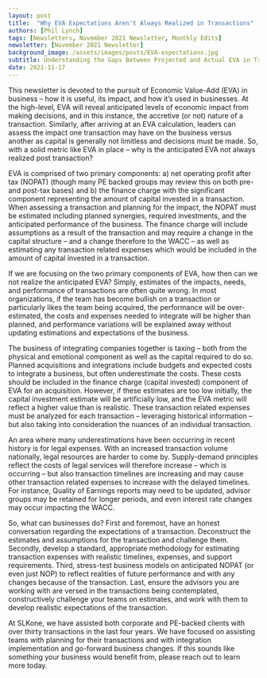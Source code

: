 ```yaml
---
layout: post
title:  "Why EVA Expectations Aren't Always Realized in Transactions"
authors: [Phil Lynch]
tags: [Newsletters, November 2021 Newsletter, Monthly Edits]
newsletter: [November 2021 Newsletter]
background_image: /assets/images/posts/EVA-expectations.jpg
subtitle: Understanding the Gaps Between Projected and Actual EVA in Transactions
date: 2021-11-17
---
```


This newsletter is devoted to the pursuit of Economic Value-Add (EVA) in business – how it is useful, its impact, and how it’s used in businesses. At the high-level, EVA will reveal anticipated levels of economic impact from making decisions, and in this instance, the accretive (or not) nature of a transaction. Similarly, after arriving at an EVA calculation, leaders can assess the impact one transaction may have on the business versus another as capital is generally not limitless and decisions must be made. So, with a solid metric like EVA in place – why is the anticipated EVA not always realized post transaction? 

EVA is comprised of two primary components: a) net operating profit after tax (NOPAT) (though many PE backed groups may review this on both pre- and post-tax bases) and b) the finance charge with the significant component representing the amount of capital invested in a transaction. When assessing a transaction and planning for the impact, the NOPAT must be estimated including planned synergies, required investments, and the anticipated performance of the business. The finance charge will include assumptions as a result of the transaction and may require a change in the capital structure – and a change therefore to the WACC – as well as estimating any transaction related expenses which would be included in the amount of capital invested in a transaction. 

If we are focusing on the two primary components of EVA, how then can we not realize the anticipated EVA? Simply, estimates of the impacts, needs, and performance of transactions are often quite wrong. In most organizations, if the team has become bullish on a transaction or particularly likes the team being acquired, the performance will be over-estimated, the costs and expenses needed to integrate will be higher than planned, and performance variations will be explained away without updating estimations and expectations of the business. 

The business of integrating companies together is taxing – both from the physical and emotional component as well as the capital required to do so. Planned acquisitions and integrations include budgets and expected costs to integrate a business, but often underestimate the costs. These costs should be included in the finance charge (capital invested) component of EVA for an acquisition. However, if these estimates are too low initially, the capital investment estimate will be artificially low, and the EVA metric will reflect a higher value than is realistic. These transaction related expenses must be analyzed for each transaction – leveraging historical information – but also taking into consideration the nuances of an individual transaction. 

An area where many underestimations have been occurring in recent history is for legal expenses. With an increased transaction volume nationally, legal resources are harder to come by. Supply-demand principles reflect the costs of legal services will therefore increase – which is occurring – but also transaction timelines are increasing and may cause other transaction related expenses to increase with the delayed timelines. For instance, Quality of Earnings reports may need to be updated, advisor groups may be retained for longer periods, and even interest rate changes may occur impacting the WACC. 

So, what can businesses do? First and foremost, have an honest conversation regarding the expectations of a transaction. Deconstruct the estimates and assumptions for the transaction and challenge them. Secondly, develop a standard, appropriate methodology for estimating transaction expenses with realistic timelines, expenses, and support requirements. Third, stress-test business models on anticipated NOPAT (or even just NOP) to reflect realities of future performance and with any changes because of the transaction. Last, ensure the advisors you are working with are versed in the transactions being contemplated, constructively challenge your teams on estimates, and work with them to develop realistic expectations of the transaction. 

At SLKone, we have assisted both corporate and PE-backed clients with over thirty transactions in the last four years. We have focused on assisting teams with planning for their transactions and with integration implementation and go-forward business changes. If this sounds like something your business would benefit from, please reach out to learn more today.
